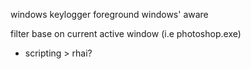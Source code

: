 windows keylogger foreground windows' aware

filter base on current active window (i.e photoshop.exe)


- scripting > rhai?
